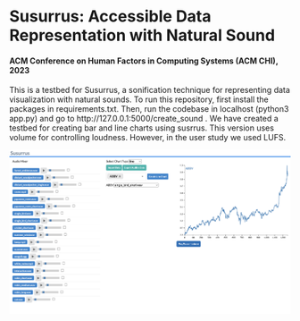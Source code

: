 <h1>Susurrus: Accessible Data Representation with Natural Sound</h1>
<h4>ACM Conference on Human Factors in Computing Systems (ACM CHI), 2023</h4>
This is a testbed for Susurrus, a sonification technique for representing data visualization with natural sounds.
To run this repository, first install the packages in requirements.txt.
Then, run the codebase in localhost (python3 app.py) and go to http://127.0.0.1:5000/create_sound .
We have created a testbed for creating bar and line charts using susrrus.
This version uses volume for controlling loudness. However, in the user study we used LUFS.

![My Image](teaser.png)
